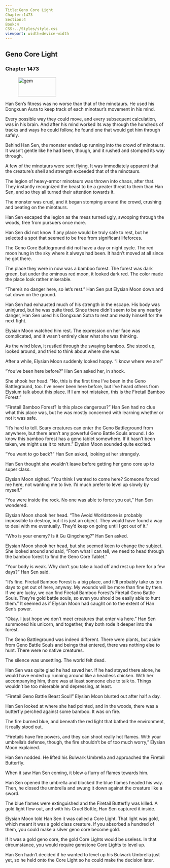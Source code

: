 ```yaml
---
Title:Geno Core Light 
Chapter:1473 
Section:4 
Book:4 
CSS:../Styles/style.css 
viewport: width=device-width
---
```

  
## Geno Core Light
### Chapter 1473
  
<figure>
	<img src="../Images/gem.gif" alt="gem" id="gem" width="120" height="60" />
</figure>
  

  
Han Sen’s fitness was no worse than that of the minotaurs. He used his Dongxuan Aura to keep track of each minotaur’s movement in his mind.

Every possible way they could move, and every subsequent calculation, was in his brain. And after his mind worked its way through the hundreds of tracks and ways he could follow, he found one that would get him through safely.

Behind Han Sen, the monster ended up running into the crowd of minotaurs. It wasn’t gentle like he had been, though, and it rushed and stomped its way through.

A few of the minotaurs were sent flying. It was immediately apparent that the creature’s shell and strength exceeded that of the minotaurs.

The legion of heavy-armor minotaurs was thrown into chaos, after that. They instantly recognized the beast to be a greater threat to them than Han Sen, and so they all turned their attention towards it.

The monster was cruel, and it began stomping around the crowd, crushing and beating on the minotaurs.

Han Sen escaped the legion as the mess turned ugly, swooping through the woods, free from pursuers once more.

Han Sen did not know if any place would be truly safe to rest, but he selected a spot that seemed to be free from significant lifeforces.

The Geno Core Battleground did not have a day or night cycle. The red moon hung in the sky where it always had been. It hadn’t moved at all since he got there.

The place they were in now was a bamboo forest. The forest was dark green, but under the ominous red moon, it looked dark red. The color made the place look rather miserable.

“There’s no danger here, so let’s rest.” Han Sen put Elysian Moon down and sat down on the ground.

Han Sen had exhausted much of his strength in the escape. His body was uninjured, but he was quite tired. Since there didn’t seem to be any nearby danger, Han Sen used his Dongxuan Sutra to rest and ready himself for the next fight.

Elysian Moon watched him rest. The expression on her face was complicated, and it wasn’t entirely clear what she was thinking.

As the wind blew, it rustled through the swaying bamboo. She stood up, looked around, and tried to think about where she was.

After a while, Elysian Moon suddenly looked happy. “I know where we are!”

“You’ve been here before?” Han Sen asked her, in shock.

She shook her head. “No, this is the first time I’ve been in the Geno Battleground, too. I’ve never been here before, but I’ve heard others from Elysium talk about this place. If I am not mistaken, this is the Firetail Bamboo Forest.”

“Firetail Bamboo Forest? Is this place dangerous?” Han Sen had no clue what this place was, but he was mostly concerned with learning whether or not it was safe.

“It’s hard to tell. Scary creatures can enter the Geno Battleground from anywhere, but there aren’t any powerful Geno Battle Souls around. I do know this bamboo forest has a geno tablet somewhere. If it hasn’t been taken, we might use it to return.” Elysian Moon sounded quite excited.

“You want to go back?” Han Sen asked, looking at her strangely.

Han Sen thought she wouldn’t leave before getting her geno core up to super class.

Elysian Moon sighed. “You think I wanted to come here? Someone forced me here, not wanting me to live. I’d much prefer to level up slowly by myself.”

“You were inside the rock. No one was able to force you out,” Han Sen wondered.

Elysian Moon shook her head. “The Avoid Worldstone is probably impossible to destroy, but it is just an object. They would have found a way to deal with me eventually. They’d keep on going until I got out of it.”

“Who is your enemy? Is it Gu Qingcheng?” Han Sen asked.

Elysian Moon shook her head, but she seemed keen to change the subject. She looked around and said, “From what I can tell, we need to head through the bamboo forest to find the Geno Core Tablet.”

“Your body is weak. Why don’t you take a load off and rest up here for a few days?” Han Sen said.

“It’s fine. Firetail Bamboo Forest is a big place, and it’ll probably take us ten days to get out of here, anyway. My wounds will be more than fine by then. If we are lucky, we can find Firetail Bamboo Forest’s Firetail Geno Battle Souls. They’re gold battle souls, so even you should be easily able to hunt them.” It seemed as if Elysian Moon had caught on to the extent of Han Sen’s power.

“Okay. I just hope we don’t meet creatures that enter via here.” Han Sen summoned his unicorn, and together, they both rode it deeper into the forest.

The Geno Battleground was indeed different. There were plants, but aside from Geno Battle Souls and beings that entered, there was nothing else to hunt. There were no native creatures.

The silence was unsettling. The world felt dead.

Han Sen was quite glad he had saved her. If he had stayed there alone, he would have ended up running around like a headless chicken. With her accompanying him, there was at least someone else to talk to. Things wouldn’t be too miserable and depressing, at least.

“Firetail Geno Battle Beast Soul!” Elysian Moon blurted out after half a day.

Han Sen looked at where she had pointed, and in the woods, there was a butterfly perched against some bamboo. It was on fire.

The fire burned blue, and beneath the red light that bathed the environment, it really stood out.

“Firetails have fire powers, and they can shoot really hot flames. With your umbrella’s defense, though, the fire shouldn’t be of too much worry,” Elysian Moon explained.

Han Sen nodded. He lifted his Bulwark Umbrella and approached the Firetail Butterfly.

When it saw Han Sen coming, it blew a flurry of flames towards him.

Han Sen opened the umbrella and blocked the blue flames headed his way. Then, he closed the umbrella and swung it down against the creature like a sword.

The blue flames were extinguished and the Firetail Butterfly was killed. A gold light flew out, and with his Cruel Bottle, Han Sen captured it inside.

Elysian Moon told Han Sen it was called a Core Light. That light was gold, which meant it was a gold class creature. If you absorbed a hundred of them, you could make a silver geno core become gold.

If it was a gold geno core, the gold Core Lights would be useless. In that circumstance, you would require gemstone Core Lights to level up.

Han Sen hadn’t decided if he wanted to level up his Bulwark Umbrella just yet, so he held onto the Core Light so he could make the decision later.